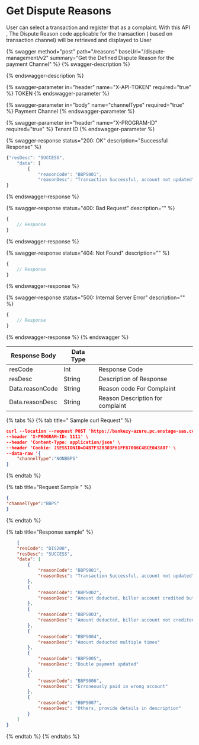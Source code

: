 # Get Dispute Reasons

User can select a transaction and register that as a complaint. With this API , The Dispute Reason code applicable for the transaction ( based on transaction channel) will be retrieved and displayed to User

{% swagger method="post" path="/reasons" baseUrl="/dispute-management/v2" summary="Get the Defined Dispute Reason for the payment Channel" %}
{% swagger-description %}

{% endswagger-description %}

{% swagger-parameter in="header" name="X-API-TOKEN" required="true" %}
TOKEN
{% endswagger-parameter %}

{% swagger-parameter in="body" name="channelType" required="true" %}
Payment Channel
{% endswagger-parameter %}

{% swagger-parameter in="header" name="X-PROGRAM-ID" required="true" %}
Tenant ID
{% endswagger-parameter %}

{% swagger-response status="200: OK" description="Successful Response" %}
```javascript
{"resDesc": "SUCCESS",
    "data": [
        {
            "reasonCode": "BBPS001",
            "reasonDesc": "Transaction Successful, account not updated"
}
```
{% endswagger-response %}

{% swagger-response status="400: Bad Request" description="" %}
```javascript
{
    // Response
}
```
{% endswagger-response %}

{% swagger-response status="404: Not Found" description="" %}
```javascript
{
    // Response
}
```
{% endswagger-response %}

{% swagger-response status="500: Internal Server Error" description="" %}
```javascript
{
    // Response
}
```
{% endswagger-response %}
{% endswagger %}



| Response Body   | Data Type |                                  |
| --------------- | --------- | -------------------------------- |
| resCode         | Int       | Response Code                    |
| resDesc         | String    | Description of Response          |
| Data.reasonCode | String    | Reason code For Complaint        |
| Data.reasonDesc | String    | Reason Description for complaint |



{% tabs %}
{% tab title=" Sample curl Request" %}
```json
curl --location --request POST 'https://bankezy-azure.pc.enstage-sas.com/dispute-management/v1/reasons' \
--header 'X-PROGRAM-ID: 1111' \
--header 'Content-Type: application/json' \
--header 'Cookie: JSESSIONID=D4B7F328303F61FF87006C4BCE043A07' \
--data-raw '{
    "channelType":"NONBBPS"
}
```
{% endtab %}

{% tab title="Request Sample " %}
```json
{
"channelType":"BBPS"
}
```
{% endtab %}

{% tab title="Response sample" %}
```json
	{
    "resCode": "DIS200",
    "resDesc": "SUCCESS",
    "data": [
        {
            "reasonCode": "BBPS001",
            "reasonDesc": "Transaction Successful, account not updated"
        },
        {
            "reasonCode": "BBPS002",
            "reasonDesc": "Amount deducted, biller account credited but transaction ID not received"
        },
        {
            "reasonCode": "BBPS003",
            "reasonDesc": "Amount deducted, biller account not credited & transaction ID not received"
        },
        {
            "reasonCode": "BBPS004",
            "reasonDesc": "Amount deducted multiple times"
        },
        {
            "reasonCode": "BBPS005",
            "reasonDesc": "Double payment updated"
        },
        {
            "reasonCode": "BBPS006",
            "reasonDesc": "Erroneously paid in wrong account"
        },
        {
            "reasonCode": "BBPS007",
            "reasonDesc": "Others, provide details in description"
        }
    ]
}
```
{% endtab %}
{% endtabs %}

